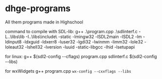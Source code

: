 # dhge-programs

All them programs made in Highschool

command to compile with SDL-lib:
g++ .\program.cpp .\sdlinterf.c -L..\libs\lib -I..\libs\include\ -static -lmingw32 -lSDL2main -lSDL2 -lm -ldinput8 -ldxguid -ldxerr8 -luser32 -lgdi32 -lwinmm -limm32 -lole32 -loleaut32 -lshell32 -lversion -luuid -static-libgcc -lhid -lsetupapi

for linux:
g++ $(sdl2-config --cflags) program.cpp sdlinterf.c $(sdl2-config --libs)

for wxWidgets
g++ program.cpp `wx-config --cxxflags --libs`